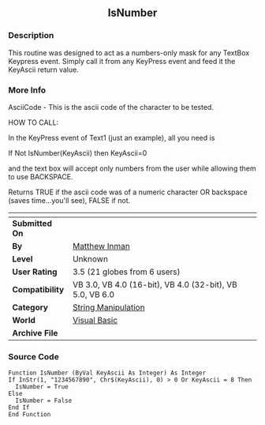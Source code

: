 ﻿<div align="center">

## IsNumber


</div>

### Description

This routine was designed to act as a numbers-only mask for any TextBox Keypress event. Simply call it from any KeyPress event and feed it the KeyAscii return value.
 
### More Info
 
AsciiCode - This is the ascii code of the character to be tested.

HOW TO CALL:

In the KeyPress event of Text1 (just an example), all you need is

If Not IsNumber(KeyAscii) then KeyAscii=0

and the text box will accept only numbers from the user while allowing them to use BACKSPACE.

Returns TRUE if the ascii code was of a numeric character OR backspace (saves time...you'll see), FALSE if not.


<span>             |<span>
---                |---
**Submitted On**   |
**By**             |[Matthew Inman](https://github.com/Planet-Source-Code/PSCIndex/blob/master/ByAuthor/matthew-inman.md)
**Level**          |Unknown
**User Rating**    |3.5 (21 globes from 6 users)
**Compatibility**  |VB 3\.0, VB 4\.0 \(16\-bit\), VB 4\.0 \(32\-bit\), VB 5\.0, VB 6\.0
**Category**       |[String Manipulation](https://github.com/Planet-Source-Code/PSCIndex/blob/master/ByCategory/string-manipulation__1-5.md)
**World**          |[Visual Basic](https://github.com/Planet-Source-Code/PSCIndex/blob/master/ByWorld/visual-basic.md)
**Archive File**   |[](https://github.com/Planet-Source-Code/matthew-inman-isnumber__1-870/archive/master.zip)





### Source Code

```
Function IsNumber (ByVal KeyAscii As Integer) As Integer
If InStr(1, "1234567890", Chr$(KeyAscii), 0) > 0 Or KeyAscii = 8 Then
  IsNumber = True
Else
  IsNumber = False
End If
End Function
```

